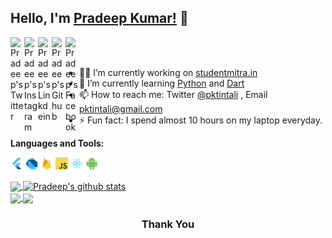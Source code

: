 ## Hello, I'm [Pradeep Kumar!](https://instagram.com/pradeeptintali) 👋

<a href="https://twitter.com/pradeeptintali">
  <img align="left" alt="Pradeep's Twitter" width="22px" src="https://cdn.jsdelivr.net/npm/simple-icons@v3/icons/twitter.svg" />
</a>
<a href="https://instagram.com/pradeeptintali">
  <img align="left" alt="Pradeep's Instagram" width="22px" src="https://cdn.jsdelivr.net/npm/simple-icons@v3/icons/instagram.svg" />
</a>
<a href="https://linkedin.com/in/pradeeptintali">
  <img align="left" alt="Pradeep's Linkdein" width="22px" src="https://cdn.jsdelivr.net/npm/simple-icons@v3/icons/linkedin.svg" />
</a>
<a href="https://github.com/pktintali">
  <img align="left" alt="Pradeep's Github" width="22px" src="https://cdn.jsdelivr.net/npm/simple-icons@v3/icons/github.svg" />
</a>
<a href="https://www.facebook.com/pradeeptintali/">
  <img align="left" alt="Pradeep's Facebook" width="22px" src="https://cdn.jsdelivr.net/npm/simple-icons@v3/icons/facebook.svg" />
</a>

<br/>
<br/>



- 👨‍💻 I’m currently working on [studentmitra.in](https://studentmitra.in/)
- 🌱 I’m currently learning [Python](https://www.python.org/) and [Dart](https://dart.dev/)
- 📫 How to reach me: Twitter [@pktintali](https://twitter.com/pradeeptintali) , Email [pktintali@gmail.com](mailto:pktintali@gmail.com)
- ⚡ Fun fact: I spend almost 10 hours on my laptop everyday.

**Languages and Tools:**  

<code><img height="20" src="https://raw.githubusercontent.com/github/explore/80688e429a7d4ef2fca1e82350fe8e3517d3494d/topics/flutter/flutter.png"></code>
<code><img height="20" src="https://raw.githubusercontent.com/github/explore/80688e429a7d4ef2fca1e82350fe8e3517d3494d/topics/dart/dart.png"></code>
<code><img height="20" src="https://raw.githubusercontent.com/github/explore/80688e429a7d4ef2fca1e82350fe8e3517d3494d/topics/firebase/firebase.png"></code>
<code><img height="20" src="https://raw.githubusercontent.com/github/explore/80688e429a7d4ef2fca1e82350fe8e3517d3494d/topics/javascript/javascript.png"></code>
<code><img height="20" src="https://raw.githubusercontent.com/github/explore/80688e429a7d4ef2fca1e82350fe8e3517d3494d/topics/react/react.png"></code>
<code><img height="20" src="https://raw.githubusercontent.com/github/explore/80688e429a7d4ef2fca1e82350fe8e3517d3494d/topics/android/android.png"></code>   

<a href="https://github.com/pktintali">
  <img align="center" src="https://github-readme-stats.vercel.app/api/top-langs/?username=pktintali&langs_count=6&theme=dark" />
</a>
<a href="https://github.com/pktintali">
 <img align="center" src="https://github-readme-stats.vercel.app/api?username=pktintali&show_icons=true&theme=dark&line_height=47" alt="Pradeep's github stats"/>
</a>
<br/>
<a href="https://github.com/pktintali/students-mitra">
  <img align="center" src="https://github-readme-stats.vercel.app/api/pin/?username=pktintali&repo=students-mitra&theme=dark" />

</a>
<a href="https://github.com/pktintali/flutter_custom_cards">
 <img align="center" src="https://github-readme-stats.vercel.app/api/pin/?username=pktintali&repo=flutter_custom_cards&theme=dark" />
</a>

<div align="center">

### Thank You

</div>
